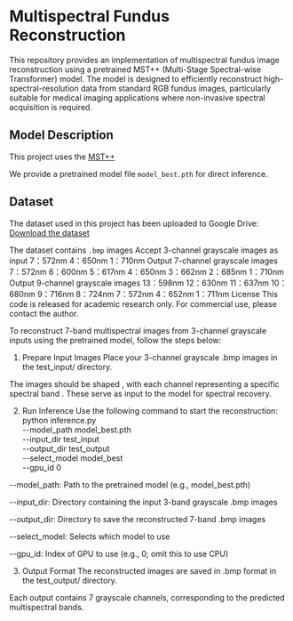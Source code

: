 # Multispectral Fundus Reconstruction

This repository provides an implementation of multispectral fundus image reconstruction using a pretrained MST++ (Multi-Stage Spectral-wise Transformer) model. The model is designed to efficiently reconstruct high-spectral-resolution data from standard RGB fundus images, particularly suitable for medical imaging applications where non-invasive spectral acquisition is required.

##  Model Description

This project uses the [MST++](https://github.com/caiyuanhao1998/MST-plus-plus) 

We provide a pretrained model file `model_best.pth` for direct inference.

## Dataset

The dataset used in this project has been uploaded to Google Drive:
 [Download the dataset](https://drive.google.com/drive/folders/1-ugdfKb4m0JIjpfyJ5sPKO33MK6B7aMR?usp=sharing)


The dataset contains `.bmp` images
Accept 3-channel grayscale images as input     7：572nm  4：650nm  1：710nm
Output 7-channel grayscale images           7：572nm   6：600nm  5：617nm  4：650nm  3：662nm  2：685nm  1：710nm
Output 9-channel grayscale images          13：598nm 12：630nm 11：637nm 10：680nm 9：716nm 8：724nm 7：572nm 4：652nm 1：711nm
License
This code is released for academic research only. For commercial use, please contact the author.

To reconstruct 7-band multispectral images from 3-channel grayscale inputs using the pretrained model, follow the steps below:

1. Prepare Input Images
Place your 3-channel grayscale .bmp images in the test_input/ directory.

The images should be shaped , with each channel representing a specific spectral band . These serve as input to the model for spectral recovery.

2. Run Inference
Use the following command to start the reconstruction:
python inference.py \
  --model_path model_best.pth \
  --input_dir test_input \
  --output_dir test_output \
  --select_model model_best \
  --gpu_id 0

--model_path: Path to the pretrained model (e.g., model_best.pth)

--input_dir: Directory containing the input 3-band grayscale .bmp images

--output_dir: Directory to save the reconstructed 7-band .bmp images

--select_model: Selects which model to use 

--gpu_id: Index of GPU to use (e.g., 0; omit this to use CPU)

3. Output Format
The reconstructed images are saved in .bmp format in the test_output/ directory.

Each output contains 7 grayscale channels, corresponding to the predicted multispectral bands.


